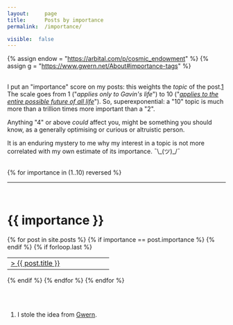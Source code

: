 ```yaml
---
layout: 	page
title: 		Posts by importance
permalink: 	/importance/

visible:  false
---
```


{% 		assign endow = "https://arbital.com/p/cosmic_endowment"			%}
{% 		assign g = "https://www.gwern.net/About#importance-tags"	%}


<br>I put an "importance" score on my posts: this weights the _topic_ of the post.<a href="#fn:1" id="fnref:1">1</a> The scale goes from 1 ("_applies only to Gavin's life_") to 10 ("_<a href="{{endow}}">applies to the entire possible future of all life</a>_"). So, superexponential: a "10" topic is much more than a trillion times more important than a "2". 

Anything "4" or above _could_ affect you, might be something you should know, as a generally optimising or curious or altruistic person.

It is an enduring mystery to me why my interest in a topic is not more correlated with my own estimate of its importance. ¯\\\_(ツ)\_/¯
<br><br>

<div class="home">
	{% for importance in (1..10) reversed %}
		<hr /><br>
		<h1 class="spaced">{{ importance }}</h1>
	    <table class="post-list">
			{% for post in site.posts %}
	  			<!-- % unless forloop.first %}</table>% endunless %} -->
	  			{% if importance == post.importance %}
					<!--  -->
					<tr class="spaced">
	          			<td style="width:55%;">
	          				<a class="archive-link" href="{{ post.url | prepend: site.baseurl }}"> 
	          					> {{ post.title }}
	          				</a>
	          			</td>
	          		</tr>
					<!--  -->
	  			{% 	endif 	%}
	  			{% if forloop.last %}</table>{% endif %}
			{% endfor %}
	{% endfor %}
</div>

<br><br>




<div class="footnotes">
<ol>
	<li class="footnote" id="fn:1">
		I stole the idea from <a href="{{g}}">Gwern</a>.
	</li>
</ol>
</div>
